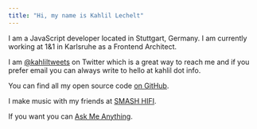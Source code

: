 ```yaml
---
title: "Hi, my name is Kahlil Lechelt"
---
```


I am a JavaScript developer located in Stuttgart, Germany. I am currently working at 1&1 in Karlsruhe as a Frontend Architect.

I am [@kahliltweets](https://twitter.com/kahliltweets) on Twitter which is a great way to reach me and if you prefer email you can always write to hello at kahlil dot info.

You can find all my open source code [on GitHub](https://github.com/kahlil).

I make music with my friends at [SMASH HIFI](http://smashhifi.com).

If you want you can [Ask Me Anything](https://github.com/kahlil/ama).
